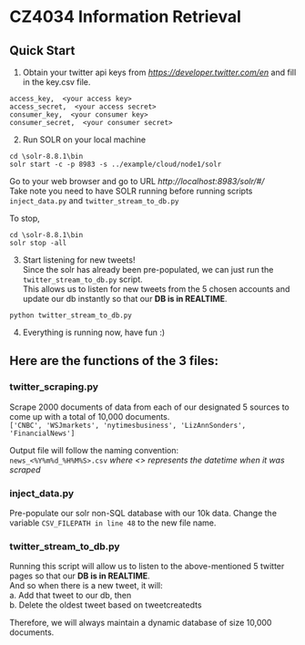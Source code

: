 # CZ4034 Information Retrieval

## Quick Start  
1. Obtain your twitter api keys from *https://developer.twitter.com/en* and fill in the key.csv file.  
```
access_key,  <your access key>
access_secret,  <your access secret>
consumer_key,  <your consumer key>
consumer_secret,  <your consumer secret>
```  
  
2. Run SOLR on your local machine  
```
cd \solr-8.8.1\bin  
solr start -c -p 8983 -s ../example/cloud/node1/solr
```
Go to your web browser and go to URL *http://localhost:8983/solr/#/*  
Take note you need to have SOLR running before running scripts `inject_data.py` and `twitter_stream_to_db.py`
  
To stop,
```
cd \solr-8.8.1\bin  
solr stop -all
```
  
3. Start listening for new tweets!  
Since the solr has already been pre-populated, we can just run the `twitter_stream_to_db.py` script.  
This allows us to listen for new tweets from the 5 chosen accounts and update our db instantly so that our **DB is in REALTIME**.
```
python twitter_stream_to_db.py
```

4. Everything is running now, have fun :)
  
## Here are the functions of the 3 files:
### twitter_scraping.py
Scrape 2000 documents of data from each of our designated 5 sources to come up with a total of 10,000 documents.  
`['CNBC', 'WSJmarkets', 'nytimesbusiness', 'LizAnnSonders', 'FinancialNews']`
  
Output file will follow the naming convention:  
`news_<%Y%m%d_%H%M%S>.csv` *where <> represents the datetime when it was scraped*  
  
### inject_data.py
Pre-populate our solr non-SQL database with our 10k data. Change the variable `CSV_FILEPATH in line 48` to the new file name.  
  
### twitter_stream_to_db.py
Running this script will allow us to listen to the above-mentioned 5 twitter pages so that our **DB is in REALTIME**.  
And so when there is a new tweet, it will:  
a. Add that tweet to our db, then  
b. Delete the oldest tweet based on tweetcreatedts  
  
Therefore, we will always maintain a dynamic database of size 10,000 documents.
